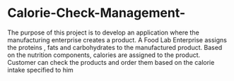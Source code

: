 # Calorie-Check-Management-
The purpose of this project is to develop an application where the manufacturing enterprise creates a product.  A Food Lab Enterprise assigns the proteins , fats and  carbohydrates to the manufactured product. Based on the nutrition components, calories are assigned to the product.  Customer can check the products and order them based on the calorie intake specified to him
